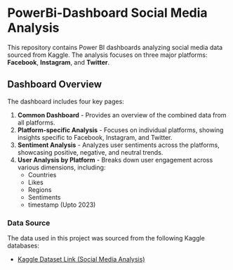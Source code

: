 # PowerBi-Dashboard Social Media Analysis
This repository contains Power BI dashboards analyzing social media data sourced from Kaggle. 
The analysis focuses on three major platforms: **Facebook**, **Instagram**, and **Twitter**.

## Dashboard Overview
  The dashboard includes four key pages:
  1. **Common Dashboard** - Provides an overview of the combined data from all platforms.
  2. **Platform-specific Analysis** - Focuses on individual platforms, showing insights specific to Facebook, Instagram, and Twitter.
  3. **Sentiment Analysis** - Analyzes user sentiments across the platforms, showcasing positive, negative, and neutral trends.
  4. **User Analysis by Platform** - Breaks down user engagement across various dimensions, including:
     - Countries
     - Likes
     - Regions
     - Sentiments
     - timestamp (Upto 2023)
### Data Source
The data used in this project was sourced from the following Kaggle databases:
- [Kaggle Dataset Link (Social Media Analysis)](https://www.kaggle.com/datasets/kashishparmar02/social-media-sentiments-analysis-dataset?resource=download)
